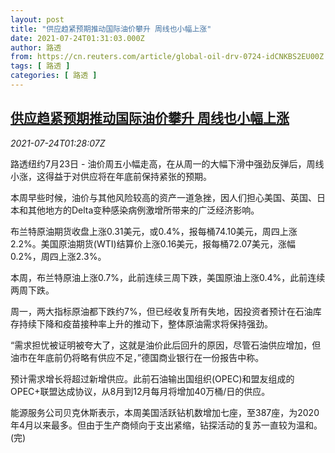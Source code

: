 ```yaml
---
layout: post
title: "供应趋紧预期推动国际油价攀升 周线也小幅上涨"
date: 2021-07-24T01:31:03.000Z
author: 路透
from: https://cn.reuters.com/article/global-oil-drv-0724-idCNKBS2EU00Z
tags: [ 路透 ]
categories: [ 路透 ]
---
```

<!--1627090263000-->
[供应趋紧预期推动国际油价攀升 周线也小幅上涨](https://cn.reuters.com/article/global-oil-drv-0724-idCNKBS2EU00Z)
------

<div>
<div><i>2021-07-24T01:28:07Z</i></div><p>路透纽约7月23日 - 油价周五小幅走高，在从周一的大幅下滑中强劲反弹后，周线小涨，这得益于对供应将在年底前保持紧张的预期。</p><p>本周早些时候，油价与其他风险较高的资产一道急挫，因人们担心美国、英国、日本和其他地方的Delta变种感染病例激增所带来的广泛经济影响。</p><p>布兰特原油期货收盘上涨0.31美元，或0.4%，报每桶74.10美元，周四上涨2.2%。美国原油期货(WTI)结算价上涨0.16美元，报每桶72.07美元，涨幅0.2%，周四上涨2.3%。</p><p>本周，布兰特原油上涨0.7%，此前连续三周下跌，美国原油上涨0.4%，此前连续两周下跌。</p><p>周一，两大指标原油都下跌约7%，但已经收复所有失地，因投资者预计在石油库存持续下降和疫苗接种率上升的推动下，整体原油需求将保持强劲。</p><p>“需求担忧被证明被夸大了，这就是油价此后回升的原因，尽管石油供应增加，但油市在年底前仍将略有供应不足，”德国商业银行在一份报告中称。</p><p>预计需求增长将超过新增供应。此前石油输出国组织(OPEC)和盟友组成的OPEC+联盟达成协议，从8月到12月每月将增加40万桶/日的供应。</p><p>能源服务公司贝克休斯表示，本周美国活跃钻机数增加七座，至387座，为2020年4月以来最多。但由于生产商倾向于支出紧缩，钻探活动的复苏一直较为温和。(完)</p>
</div>
